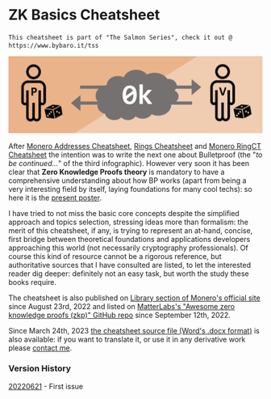 # ZK Basics Cheatsheet

```
This cheatsheet is part of "The Salmon Series", check it out @ https://www.bybaro.it/tss
```

![ZKexchange](featured.png)

After [Monero Addresses Cheatsheet](https://github.com/baro77/MoneroAddressesCS), [Rings Cheatsheet](https://github.com/baro77/RingsCS) and [Monero RingCT Cheatsheet](https://github.com/baro77/RctCS) the intention was to write the next one about Bulletproof (the "_to be continued..._" of the third infographic).
However very soon it has been clear that **Zero Knowledge Proofs theory** is mandatory to have a comprehensive understanding about how BP works (apart from being a very interesting field by itself, laying foundations for many cool techs): so here it is the [present poster](https://github.com/baro77/ZKbasicsCS/blob/main/ZKbasicsCheatsheet20220621.pdf).

I have tried to not miss the basic core concepts despite the simplified approach and topics selection, stressing ideas more than formalism: the merit of this cheatsheet, if any, is trying to represent an at-hand, concise, first bridge between theoretical foundations and applications developers approaching this world (not necessarily cryptography professionals). Of course this kind of resource cannot be a rigorous reference, but authoritative sources that I have consulted are listed, to let the interested reader dig deeper: definitely not an easy task, but worth the study these books require.

The cheatsheet is also published on [Library section of Monero's official site](https://www.getmonero.org/library/) since August 23rd, 2022 and listed on [MatterLabs's "Awesome zero knowledge proofs (zkp)" GitHub repo](https://github.com/matter-labs/awesome-zero-knowledge-proofs) since September 12th, 2022.

Since March 24th, 2023 [the cheatsheet source file (Word's .docx format)](https://github.com/baro77/ZKbasicsCS/blob/main/ZKbasicsCheatsheet20220621.docx) is also available: if you want to translate it, or use it in any derivative work please [contact me](https://github.com/baro77).

### Version History

[20220621](https://github.com/baro77/ZKbasicsCS/blob/main/ZKbasicsCheatsheet20220621.pdf) - First issue
